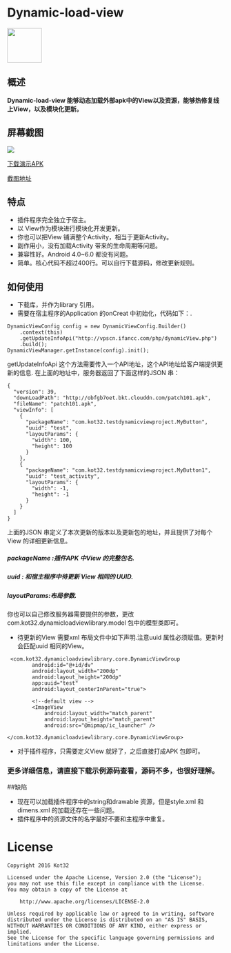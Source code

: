 # Dynamic-load-view

<img src="http://7fvj70.com1.z0.glb.clouddn.com/dlv_logo.png" width = "80" height = "80"/>

## 概述

**Dynamic-load-view 能够动态加载外部apk中的View以及资源，能够热修复线上View，以及模块化更新。** 

## 屏幕截图

<img src="http://7fvj70.com1.z0.glb.clouddn.com/dynamic-load-view.gif">

[下载演示APK](https://github.com/kot32go/dynamic-load-view/blob/master/dynamic-load-view.apk)

[截图地址](http://7fvj70.com1.z0.glb.clouddn.com/dynamic-load-view.gif)

## 特点

* 插件程序完全独立于宿主。
* 以 View作为模块进行模块化开发更新。
* 你也可以把View 铺满整个Activity，相当于更新Activity。
* 副作用小，没有加载Activity 带来的生命周期等问题。
* 兼容性好。Android 4.0~6.0 都没有问题。
* 简单。核心代码不超过400行。可以自行下载源码，修改更新规则。


## 如何使用

* 下载库，并作为library 引用。
* 需要在宿主程序的Application 的onCreat 中初始化，代码如下：.


```
DynamicViewConfig config = new DynamicViewConfig.Builder()
    .context(this)
    .getUpdateInfoApi("http://vpscn.ifancc.com/php/dynamicView.php")
    .build();
DynamicViewManager.getInstance(config).init();
```

getUpdateInfoApi 这个方法需要传入一个API地址，这个API地址给客户端提供更新的信息. 在上面的地址中，服务器返回了下面这样的JSON 串：

```
{
  "version": 39,
  "downLoadPath": "http://obfgb7oet.bkt.clouddn.com/patch101.apk",
  "fileName": "patch101.apk",
  "viewInfo": [
    {
      "packageName": "com.kot32.testdynamicviewproject.MyButton",
      "uuid": "test",
      "layoutParams": {
        "width": 100,
        "height": 100
      }
    },
    {
      "packageName": "com.kot32.testdynamicviewproject.MyButton1",
      "uuid": "test_activity",
      "layoutParams": {
        "width": -1,
        "height": -1
      }
    }
  ]
}
```

上面的JSON 串定义了本次更新的版本以及更新包的地址，并且提供了对每个View 的详细更新信息。

##### packageName :插件APK 中View 的完整包名.
##### uuid : 和宿主程序中待更新 View 相同的 UUID.
##### layoutParams:布局参数.

你也可以自己修改服务器需要提供的参数，更改com.kot32.dynamicloadviewlibrary.model 包中的模型类即可。


* 待更新的View 需要xml 布局文件中如下声明.注意uuid 属性必须赋值。更新时会匹配uuid 相同的View。

```
 <com.kot32.dynamicloadviewlibrary.core.DynamicViewGroup
        android:id="@+id/dv"
        android:layout_width="200dp"
        android:layout_height="200dp"
        app:uuid="test"
        android:layout_centerInParent="true">

        <!--default view -->
        <ImageView
            android:layout_width="match_parent"
            android:layout_height="match_parent"
            android:src="@mipmap/ic_launcher" />

</com.kot32.dynamicloadviewlibrary.core.DynamicViewGroup>
```

* 对于插件程序，只需要定义View 就好了，之后直接打成APK 包即可。


### 更多详细信息，请直接下载示例源码查看，源码不多，也很好理解。


##缺陷

* 现在可以加载插件程序中的string和drawable 资源，但是style.xml 和 dimens.xml 的加载还存在一些问题。
* 插件程序中的资源文件的名字最好不要和主程序中重复。

# License
```
Copyright 2016 Kot32

Licensed under the Apache License, Version 2.0 (the "License");
you may not use this file except in compliance with the License.
You may obtain a copy of the License at

    http://www.apache.org/licenses/LICENSE-2.0

Unless required by applicable law or agreed to in writing, software
distributed under the License is distributed on an "AS IS" BASIS,
WITHOUT WARRANTIES OR CONDITIONS OF ANY KIND, either express or implied.
See the License for the specific language governing permissions and
limitations under the License.
```



